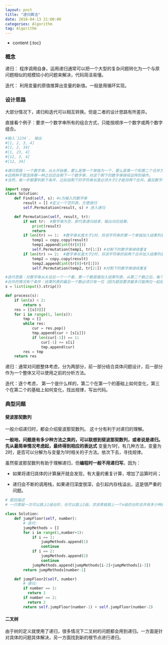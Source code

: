 ```yaml
---
layout: post
title: "递归算法"
date: 2018-04-13 21:00:00   
categories: Algorithm
tag: Algorithm
---
```

* content
{:toc}


### 概念

递归： 程序调用自身。运用递归通常可以把一个大型的复杂问题转化为一个与原问题相似的规模较小的问题来解决，代码简洁易懂。

迭代： 利用变量的原值推算出变量的新值。一般是用循环实现。

<!-- more -->

### 设计思路

大部分情况下，递归和迭代可以相互转换。但是二者的设计思路有所差异。

直接看个例子：要求一个数字串所有的组合方式，只能按顺序一个数字或两个数字组合。

``` python
#输入`1234`， 输出
#[1, 2, 3, 4]
#[1, 2, 34]
#[1, 23, 4]
#[12, 3, 4]
#[12, 34]
```

``` python
#递归思路：一个数字串，从头开始看，要么是第一个单独为一个，要么是第一个和第二个合并为一个；
#这两种不管选择哪一种之后还会剩下一个数字串，对这个剩下的数字串继续这样的操作。
#当然，每一步都要判断下条件，比如说剩下的字符串长度必须大于2才能将两个合并。最后数字串没有了就输出一个结果。

import copy
class Solution:
	def Find(self, s): #s为输入的数字串
		result = [] #定义一个空列表，方便递归
		self.Permutation(result, s) # 进入递归

	def Permutation(self, result, tr):
		if not tr:  #数字串为空，即代表递归结束，输出对应结果。
			print(result)
			return
		if len(tr) >= 1:  #数字串长度大于1时，将该字符串的第一个单独加入结果列表
			temp1 = copy.copy(result)
			temp1.append(int(tr[0]))
			self.Permutation(temp1, tr[1:]) #对剩下的数字串继续重复
		if len(tr) >= 2:  #数字串长度大于2时，将该字符串的前两个合并加入结果列表
			temp2 = copy.copy(result)
			temp2.append(int(tr[0]+tr[1]))
			self.Permutation(temp2, tr[2:]) #对剩下的数字串继续重复

```

``` python
#迭代思路：对数字串从头往后一个一个看，第一个数直接加入结果列表，从第二个数之后，每个数都有两种选择，要么自己单独加入结果列表，要么和结果列表中的前一个数合并
#合并的情况有个条件：结果列表的最后一个数必须只有一位（因为题目要求最多只能两位一起组合）
s = list(input().strip())

def process(s):
    if len(s) < 2:
        return s
    res = [[s[0]]]
    for i in range(1, len(s)):
        tmp = []
        while res:
            cur = res.pop()
            tmp.append(cur + [s[i]])
            if len(cur[-1]) == 1:
                cur[-1] += s[i]
                tmp.append(cur)
        res = tmp
    return res
```

递归：通常对问题整体考虑，分为两部分，前一部分结合具体问题设计，后一部分作为一个整体又可以使用之前的分析方法。

迭代：逐个考虑， 第一个是什么样的，第二个在第一个的基础上如何变化，第三个在第二个的基础上如何变化，找出规律，写出代码。


### 典型问题

#### 斐波那契数列

一般介绍递归时，都会介绍斐波那契数列。 这十分有利于对递归的理解。

**一般地，问题是有多少种方法之类的，可以联想到斐波那契数列，或者说是递归。先从最简单情况考虑起，最终得到相应的表达式**
变量为1时，有几种方法，变量为2时，是否可以分解为与变量为1时相关的子方法。依次下去，寻找规律。 

虽然斐波那契数列有助于理解递归，但**编程时一般不用递归写**。因为：

* 如果将递归具体的计算展开就会发现，有大量的重复计算，增加了运算时间；

* 递归会不断的调用栈，如果递归深度很深，会引起内存栈溢出，这是很严重的问题。

``` python
# 题目描述
# 一只青蛙一次可以跳上1级台阶，也可以跳上2级。求该青蛙跳上一个n级的台阶总共有多少种跳法。

class Solution:
    def jumpFloor(self, number):
        # 迭代:
        jumpMethods = []
        for i in range(1,number+1):
            if i == 1:
                jumpMethods.append(1)
                continue
            if i == 2:
                jumpMethods.append(2)
                continue
            jumpMethods.append(jumpMethods[i-2]+jumpMethods[i-3])
        return jumpMethods[number-1]

    def jumpFloor2(self, number)
        # 递归:
        if number == 1:
          return 1
        if number == 2:
          return 2
        return self.jumpFloor(number-1) + self.jumpFloor(number-2)

```

#### 二叉树

由于树的定义就使用了递归，很多情况下二叉树的问题都会用到递归。一方面是针对具体的问题具体解决，另一方面找到新的根节点进行递归。



